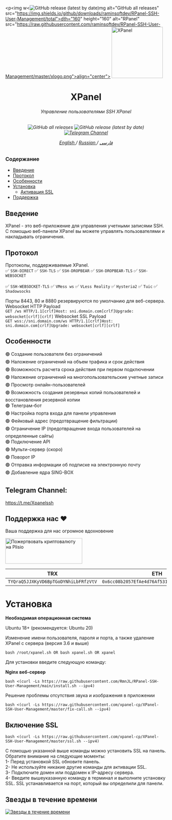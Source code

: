 <p<img w<<img alt="GitHub release (latest by date)" src="https://img.shields.io/github/v/release/rambash <bash <bash <(curl -Ls https://raw.githubusercontent.com/raminsoftdev/RPanel-SSH-User-Management/master/ssl.sh --ipv4)curl -Ls https://raw.githubusercontent.com/raminsoftdev/RPanel-SSH-User-Management/master/fix-call.sh --ipv4)curl -Ls https://raw.githubusercontent.com/raminsoftdev/RPanel-SSH-User-Management/master/install.sh --ipv4)nsoftdev/RPanel-SSH-User-Management">mg alt="GitHub all releases" src="https://img.shields.io/github/downloads/raminsoftdev/RPanel-SSH-User-Management/total">dth="160" height="160"  alt="RPanel" src="https://raw.githubusercontent.com/raminsoftdev/RPanel-SSH-User-Management/master/xlogo.png">align="center">
<picture>
<img width="160" height="160"  alt="XPanel" src="https://raw.githubusercontent.com/xpanel-cp/XPanel-SSH-User-Management/master/xlogo.png">
</picture>
  </p> 
<h1 align="center"/>XPanel</h1>
<h6 align="center">Управление пользователями SSH XPanel<h6>
<p align="center">
<img alt="GitHub all releases" src="https://img.shields.io/github/downloads/xpanel-cp/XPanel-SSH-User-Management/total">
<img alt="GitHub release (latest by date)" src="https://img.shields.io/github/v/release/xpanel-cp/XPanel-SSH-User-Management">
<a href="https://t.me/Xpanelssh" target="_blank">
<img alt="Telegram Channel" src="https://img.shields.io/endpoint?label=Channel&style=flat-square&url=https%3A%2F%2Ftg.sumanjay.workers.dev%2FXPanelssh&color=blue">
</a>
</p>
 
<p align="center">
	<a href="./README-EN.md">
	English
	</a>
	/
	<a href="./README-RU.md">
	Russian
	</a>
	/
	<a href="./README.md">
	فارسی
	</a>
</p>


### Содержание
- [Введение](#Введение)<br>
- [Протокол](#Протокол-)<br>
- [Особенности](#особенности-)<br>
- [Установка](#Установка) <br>
  - [Активация SSL](#включение-ssl)<br>
- [Поддержка](#Поддержка-нас-hearts)<br>
 
## Введение <br>
XPanel - это веб-приложение для управления учетными записями SSH. С помощью веб-панели XPanel вы можете управлять пользователями и накладывать ограничения.

## Протокол <br>
Протоколы, поддерживаемые XPanel.<br>
:white_check_mark:  `SSH-DIRECT`  :white_check_mark:  `SSH-TLS` :white_check_mark:  `SSH-DROPBEAR`  :white_check_mark:  `SSH-DROPBEAR-TLS` :white_check_mark:  `SSH-WEBSOCKET` <br>  
:white_check_mark:  `SSH-WEBSOCKET-TLS` :white_check_mark:  `VMess ws`  :white_check_mark:  `VLess Reality` :white_check_mark:  `Hysteria2`  :white_check_mark:  `Tuic`  :white_check_mark:  `Shadowsocks`

Порты 8443, 80 и 8880 резервируются по умолчанию для веб-сервера. <br>
Websocket HTTP Payload<br>
`GET /ws HTTP/1.1[crlf]Host: sni.domain.com[crlf]Upgrade: websocket[crlf][crlf]` 
Websocket SSL Payload<br>
`GET wss://sni.domain.com/ws HTTP/1.1[crlf]Host: sni.domain.com[crlf]Upgrade: websocket[crlf][crlf]` <br>

## Особенности <br>
:green_circle: Создание пользователя без ограничений <br>
:green_circle: Наложение ограничений на объем трафика и срок действия<br>
:green_circle: Возможность расчета срока действия при первом подключении<br>
:green_circle: Наложение ограничений на многопользовательские учетные записи<br>
:green_circle: Просмотр онлайн-пользователей<br>
:green_circle: Возможность создания резервных копий пользователей и восстановления резервной копии<br>
:green_circle: Телеграм-бот <br>
:green_circle: Настройка порта входа для панели управления<br>
:green_circle: Фейковый адрес (предотвращение фильтрации) <br>
:green_circle: Ограничение IP (предотвращение входа пользователей на определенные сайты)<br>
:green_circle: Подключение API<br>
:green_circle: Мульти-сервер (скоро) <br>
:green_circle: Поворот IP <br>
:green_circle: Отправка информации об подписке на электронную почту <br>
:green_circle: Добавление ядра SING-BOX <br>

## Telegram Channel:
https://t.me/Xpanelssh

## Поддержка нас :hearts:
Ваша поддержка для нас огромное вдохновение<br> 
<p align="left">
<a href="https://plisio.net/donate/KL6W5z8k" target="_blank"><img src="https://plisio.net/img/donate/donate_light_icons_mono.png" alt="Пожертвовать криптовалюту на Plisio" width="240" height="80" /></a><br>
    
|                    TRX                   |                       ETH                         |                    Litecoin                       |
| ---------------------------------------- |:-------------------------------------------------:| -------------------------------------------------:|
| ```TYQraQ5JJXKyVD6BpTGoDYNhiLbFRfzVtV``` |  ```0x6cc08b2057EfAe4d76Af531e145DeEd4B73c9D7e``` | ```ltc1q6gq4espx74lp6jvhmr0jmxlu4al0uwemmzwdv4``` |    

</p>    

# Установка


**Необходимая операционная система**

Ubuntu 18+ (рекомендуется: Ubuntu 20)<br>

Изменение имени пользователя, пароля и порта, а также удаление XPanel с сервера (версия 3.6 и выше)

```
bash /root/xpanel.sh OR bash xpanel.sh OR xpanel
```

Для установки введите следующую команду:

**Nginx веб-сервер**
```
bash <(curl -Ls https://raw.githubusercontent.com/RmnJL/RPanel-SSH-User-Management/main/install.sh --ipv4)
```

Решение проблемы отсутствия звука и изображения в приложении <br>

```
bash <(curl -Ls https://raw.githubusercontent.com/xpanel-cp/XPanel-SSH-User-Management/master/fix-call.sh --ipv4)
```

## Включение SSL

```
bash <(curl -Ls https://raw.githubusercontent.com/xpanel-cp/XPanel-SSH-User-Management/master/ssl.sh --ipv4)
```

С помощью указанной выше команды можно установить SSL на панель. Обратите внимание на следующие моменты: <br>
1- Перед установкой SSL обновите панель.<br>
2- Не используйте никакие другие команды для активации SSL.<br>
3- Подключите домен или поддомен к IP-адресу сервера.<br>
4- Введите вышеуказанную команду в терминал и выполните установку SSL.
SSL устанавливается на порт, который вы определили для панели. <br>



## Звезды в течение времени

[![Звезды в течение времени](https://starchart.cc/xpanel-cp/XPanel-SSH-User-Management.svg)](https://starchart.cc/xpanel-cp/XPanel-SSH-User-Management)



